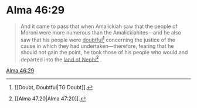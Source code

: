 # Alma 46:29

> And it came to pass that when Amalickiah saw that the people of Moroni were more numerous than the Amalickiahites—and he also saw that his people were <u>doubtful</u>[^a] concerning the justice of the cause in which they had undertaken—therefore, fearing that he should not gain the point, he took those of his people who would and departed into the <u>land of Nephi</u>[^b] .

[Alma 46:29](https://www.churchofjesuschrist.org/study/scriptures/bofm/alma/46?lang=eng&id=p29#p29)


[^a]: [[Doubt, Doubtful|TG Doubt]].  
[^b]: [[Alma 47.20|Alma 47:20]].  
